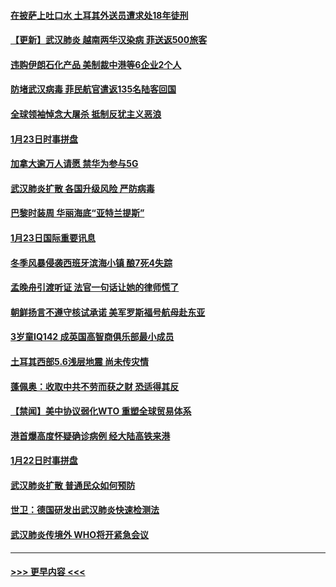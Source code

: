 #### [在披萨上吐口水 土耳其外送员遭求处18年徒刑](../pages/prog202/a102759979.md?t=01241744) 
#### [【更新】武汉肺炎 越南两华汉染病 菲送返500旅客](../pages/prog202/a102758911.md?t=01241744) 
#### [违购伊朗石化产品 美制裁中港等6企业2个人](../pages/prog202/a102759952.md?t=01241744) 
#### [防堵武汉病毒 菲民航官遣返135名陆客回国](../pages/prog202/a102759946.md?t=01241744) 
#### [全球领袖悼念大屠杀 抵制反犹主义恶浪](../pages/prog202/a102759678.md?t=01241744) 
#### [1月23日时事拼盘](../pages/prog202/a102759599.md?t=01241744) 
#### [加拿大逾万人请愿 禁华为参与5G](../pages/prog202/a102759553.md?t=01241744) 
#### [武汉肺炎扩散 各国升级风险 严防病毒](../pages/prog202/a102759400.md?t=01241744) 
#### [巴黎时装周 华丽海底“亚特兰提斯”](../pages/prog202/a102759217.md?t=01241744) 
#### [1月23日国际重要讯息](../pages/prog202/a102759199.md?t=01241744) 
#### [冬季风暴侵袭西班牙滨海小镇 酿7死4失踪](../pages/prog202/a102759119.md?t=01241744) 
#### [孟晚舟引渡听证 法官一句话让她的律师慌了](../pages/prog202/a102759060.md?t=01241744) 
#### [朝鲜扬言不遵守核试承诺 美军罗斯福号航母赴东亚](../pages/prog202/a102759001.md?t=01241744) 
#### [3岁童IQ142 成英国高智商俱乐部最小成员](../pages/prog202/a102758990.md?t=01241744) 
#### [土耳其西部5.6浅层地震 尚未传灾情](../pages/prog202/a102758903.md?t=01241744) 
#### [蓬佩奥：收取中共不劳而获之财 恐适得其反](../pages/prog202/a102758889.md?t=01241744) 
#### [【禁闻】美中协议弱化WTO 重塑全球贸易体系](../pages/prog202/a102758790.md?t=01241744) 
#### [港首爆高度怀疑确诊病例 经大陆高铁来港](../pages/prog202/a102758613.md?t=01241744) 
#### [1月22日时事拼盘](../pages/prog202/a102758615.md?t=01241744) 
#### [武汉肺炎扩散 普通民众如何预防](../pages/prog202/a102758504.md?t=01241744) 
#### [世卫：德国研发出武汉肺炎快速检测法](../pages/prog202/a102758495.md?t=01241744) 
#### [武汉肺炎传境外 WHO将开紧急会议](../pages/prog202/a102758437.md?t=01241744) 

----
#### [ >>> 更早内容 <<< ](../indexes/prog202-earlier.md)
